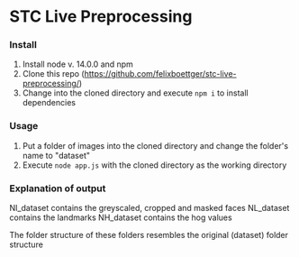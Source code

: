# STC Live Preprocessing

### Install

1. Install node v. 14.0.0 and npm
2. Clone this repo (https://github.com/felixboettger/stc-live-preprocessing/)
3. Change into the cloned directory and execute `npm i` to install dependencies

### Usage

1. Put a folder of images into the cloned directory and change the folder's name to "dataset"
2. Execute `node app.js` with the cloned directory as the working directory

### Explanation of output

NI_dataset contains the greyscaled, cropped and masked faces 
NL_dataset contains the landmarks
NH_dataset contains the hog values 

The folder structure of these folders resembles the original (dataset) folder structure
